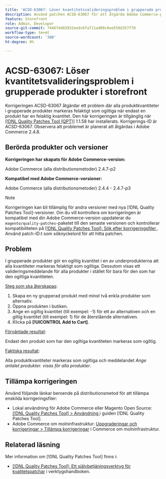 ```yaml
---
title: 'ACSD-63067: Löser kvantitetsvalideringsproblem i grupperade produkter i storefront'
description: Använd patchen ACSD-63067 för att åtgärda Adobe Commerce-problemet där alla produktkvantiteter i grupperade produkter felaktigt markeras som ogiltiga när endast en produkt har en felaktig kvantitet.
feature: Storefront
role: Admin, Developer
source-git-commit: 7446f4d83932eedc6fa711ad09c6ee559d357f70
workflow-type: tm+mt
source-wordcount: '380'
ht-degree: 0%

---
```


# ACSD-63067: Löser kvantitetsvalideringsproblem i grupperade produkter i storefront

Korrigeringen ACSD-63067 åtgärdar ett problem där alla produktkvantiteter i grupperade produkter markeras felaktigt som ogiltiga när endast en produkt har en felaktig kvantitet. Den här korrigeringen är tillgänglig när [[!DNL Quality Patches Tool (QPT)]](/help/tools/quality-patches-tool/quality-patches-tool-to-self-serve-quality-patches.md) 1.1.58 har installerats. Korrigerings-ID är ACSD-63067. Observera att problemet är planerat att åtgärdas i Adobe Commerce 2.4.8.

## Berörda produkter och versioner

**Korrigeringen har skapats för Adobe Commerce-version:**

Adobe Commerce (alla distributionsmetoder) 2.4.7-p2

**Kompatibel med Adobe Commerce-versioner:**

Adobe Commerce (alla distributionsmetoder) 2.4.4 - 2.4.7-p3

>[!NOTE]
>
>Korrigeringen kan bli tillämplig för andra versioner med nya [!DNL Quality Patches Tool]-versioner. Om du vill kontrollera om korrigeringen är kompatibel med din Adobe Commerce-version uppdaterar du `magento/quality-patches`-paketet till den senaste versionen och kontrollerar kompatibiliteten på [[!DNL Quality Patches Tool]: Sök efter korrigeringsfiler ](https://experienceleague.adobe.com/tools/commerce-quality-patches/index.html). Använd patch-ID:t som söknyckelord för att hitta patchen.

## Problem

I grupperade produkter gör en ogiltig kvantitet i en av underprodukterna att alla kvantiteter markeras felaktigt som ogiltiga. Dessutom visas ett valideringsmeddelande för alla produkter i stället för bara för den som har den ogiltiga kvantiteten.

<u>Steg som ska återskapas</u>:

1. Skapa en ny grupperad produkt med minst två enkla produkter som alternativ.
1. Öppna produkten i butiken.
1. Ange en ogiltig kvantitet (till exempel: -1) för ett av alternativen och en giltig kvantitet (till exempel: 1) för de återstående alternativen.
1. Klicka på **[!UICONTROL Add to Cart]**.

<u>Förväntade resultat</u>:

Endast den produkt som har den ogiltiga kvantiteten markeras som ogiltig.

<u>Faktiska resultat</u>:

Alla produktkvantiteter markeras som ogiltiga och meddelandet *Ange antalet produkter. visas för alla produkter*.


## Tillämpa korrigeringen

Använd följande länkar beroende på distributionsmetod för att tillämpa enskilda korrigeringsfiler:

* Lokal användning för Adobe Commerce eller Magento Open Source: [[!DNL Quality Patches Tool] > Användning ](/help/tools/quality-patches-tool/usage.md) i guiden [!DNL Quality Patches Tool].
* Adobe Commerce om molninfrastruktur: [Uppgraderingar och korrigeringar > Tillämpa korrigeringar](https://experienceleague.adobe.com/docs/commerce-cloud-service/user-guide/develop/upgrade/apply-patches.html) i Commerce om molninfrastruktur.


## Relaterad läsning

Mer information om [!DNL Quality Patches Tool] finns i:

* [[!DNL Quality Patches Tool]: Ett självbetjäningsverktyg för kvalitetspatchar](/help/tools/quality-patches-tool/quality-patches-tool-to-self-serve-quality-patches.md) i verktygshandboken.
